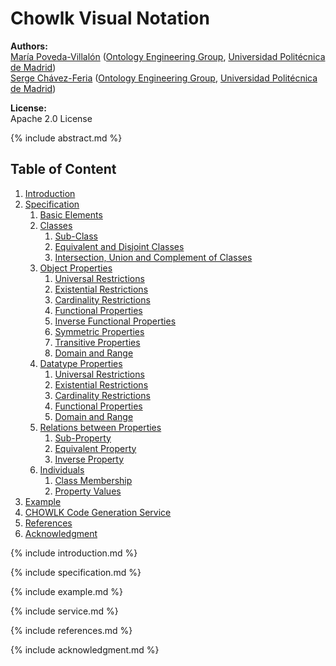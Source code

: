 # Chowlk Visual Notation

**Authors:**<br>
[María Poveda-Villalón](http://w3id.org/people/mpoveda) ([Ontology Engineering Group](https://www.oeg-upm.net/), [Universidad Politécnica de Madrid](https://www.upm.es/))<br>
[Serge Chávez-Feria](http://w3id.org/people/serge) ([Ontology Engineering Group](https://www.oeg-upm.net/), [Universidad Politécnica de Madrid](https://www.upm.es/))

**License:**<br>
Apache 2.0 License

{% include abstract.md %}

## Table of Content

1. [Introduction](#introduction)
2. [Specification](#specification)
    1. [Basic Elements](#basic-elements)
    2. [Classes](#classes)
        1. [Sub-Class](#sub-class)
        2. [Equivalent and Disjoint Classes](#equivalent-disjoint-classes)
        3. [Intersection, Union and Complement of Classes](#intersection-union-complement-classes)
    3. [Object Properties](#object-properties)
        1. [Universal Restrictions](#universal-restrictions-for-object-properties)
        2. [Existential Restrictions](#existential-restrictions-for-object-properties)
        3. [Cardinality Restrictions](#cardinality-restrictions-for-object-properties)
        4. [Functional Properties](#functional-object-properties)
        5. [Inverse Functional Properties](#inverse-functional-object-properties)
        6. [Symmetric Properties](#symmetric-object-properties)
        7. [Transitive Properties](#transitive-object-properties)
        8. [Domain and Range](#domain-and-range-for-object-properties)
    4. [Datatype Properties](#datatype-properties)
        1. [Universal Restrictions](#universal-restrictions-for-datatype-properties)
        2. [Existential Restrictions](#existential-restrictions-for-datatype-properties)
        3. [Cardinality Restrictions](#cardinality-restrictions-for-datatype-properties)
        4. [Functional Properties](#functional-datatype-properties)
        5. [Domain and Range](#domain-and-range-for-datatype-properties)
    5. [Relations between Properties](#relations-between-properties)
        1. [Sub-Property](#sub-property)
        2. [Equivalent Property](#equivalent-property)
        3. [Inverse Property](#inverse-property)
    6. [Individuals](#individuals)
        1. [Class Membership](#individuals-class-membership)
        2. [Property Values](#individuals-property-values)
3. [Example](#example)
4. [CHOWLK Code Generation Service](#service)
5. [References](#references)
6. [Acknowledgment](#acknowledgment)

<a name="introduction"></a>
{% include introduction.md %}

<a name="specification"></a>
{% include specification.md %}

<a name="example"></a>
{% include example.md %}

<a name="service"></a>
{% include service.md %}

<a name="references"></a>
{% include references.md %}

<a name="acknowledgment"></a>
{% include acknowledgment.md %}
